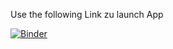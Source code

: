Use the following Link zu launch App

[![Binder](https://mybinder.org/badge_logo.svg)](https://mybinder.org/v2/gh/christofhapp/deploy/HEAD?labpath=kredit_rechner.ipynb)
